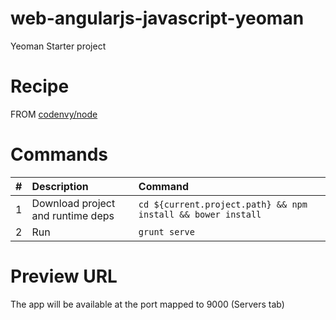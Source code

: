 # web-angularjs-javascript-yeoman
Yeoman Starter project

# Recipe

FROM [codenvy/node](https://hub.docker.com/r/codenvy/node/)

# Commands

| #       | Description           | Command  |
| :------------- |:-------------| :-----|
| 1      | Download project and runtime deps | `cd ${current.project.path} && npm install && bower install` |
| 2      | Run      |   `grunt serve` |

# Preview URL

The app will be available at the port mapped to 9000 (Servers tab)
